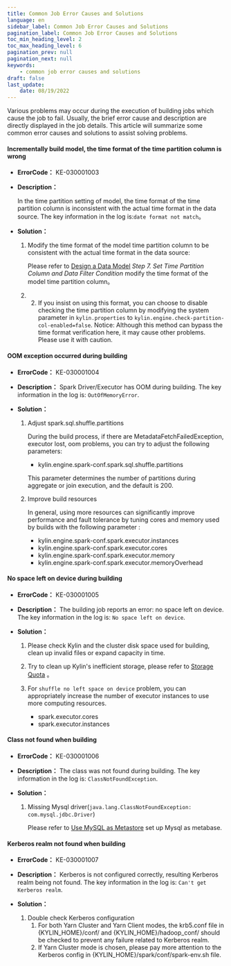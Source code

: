 ```yaml
---
title: Common Job Error Causes and Solutions
language: en
sidebar_label: Common Job Error Causes and Solutions
pagination_label: Common Job Error Causes and Solutions
toc_min_heading_level: 2
toc_max_heading_level: 6
pagination_prev: null
pagination_next: null
keywords:
    - common job error causes and solutions
draft: false
last_update:
    date: 08/19/2022
---
```



Various problems may occur during the execution of building jobs which cause the job to fail. Usually, the brief error cause and description are directly displayed in the job details. This article will summarize some common error causes and solutions to assist solving problems.

#### <span id="date_format_not_match">Incrementally build model, the time format of the time partition column is wrong</span>

- **ErrorCode：** KE-030001003
- **Description：**

  In the time partition setting of model, the time format of the time partition column is inconsistent with the actual time format in the data source. The key information in the log is:`date format not match`。

- **Solution：**

    1. Modify the time format of the model time partition column to be consistent with the actual time format in the data source:

       Please refer to [Design a Data Model](../modeling/model_design/data_modeling.md#design) *Step 7. Set Time Partition Column and Data Filter Condition* modify the time format of the model time partition column。

    2. 2. If you insist on using this format, you can choose to disable checking the time partition column by modifying the system parameter in `kylin.properties` to `kylin.engine.check-partition-col-enabled=false`.
       Notice: Although this method can bypass the time format verification here, it may cause other problems. Please use it with caution.

#### <span id="oom">OOM exception occurred during building</span>

- **ErrorCode：** KE-030001004
- **Description：** Spark Driver/Executor has OOM during building. The key information in the log is: `OutOfMemoryError`.
- **Solution：**

    1. Adjust spark.sql.shuffle.partitions

        During the build process, if there are MetadataFetchFailedException, executor lost, oom problems, you can try to adjust the following parameters:
        - kylin.engine.spark-conf.spark.sql.shuffle.partitions

       This parameter determines the number of partitions during aggregate or join execution, and the default is 200.

    2. Improve build resources

       In general, using more resources can significantly improve performance and fault tolerance by tuning cores and memory used by builds with the following parameter :

        - kylin.engine.spark-conf.spark.executor.instances
        - kylin.engine.spark-conf.spark.executor.cores
        - kylin.engine.spark-conf.spark.executor.memory
        - kylin.engine.spark-conf.spark.executor.memoryOverhead

#### <span id="no_space_left_on_device">No space left on device during building</span>

- **ErrorCode：** KE-030001005
- **Description：** The building job reports an error: no space left on device. The key information in the log is: `No space left on device`.
- **Solution：**

    1. Please check Kylin and the cluster disk space used for building, clean up invalid files or expand capacity in time.
    2. Try to clean up Kylin's inefficient storage, please refer to [Storage Quota](../operations/project-operation/toolbar.md#storage_quota) 。
    3. For `shuffle no left space on device` problem, you can appropriately increase the number of executor instances to use more computing resources.

        - spark.executor.cores
        - spark.executor.instances

#### <span id="class_not_found">Class not found when building</span>

- **ErrorCode：** KE-030001006
- **Description：** The class was not found during building. The key information in the log is: `ClassNotFoundException`.
- **Solution：**

    1. Missing Mysql driver(`java.lang.ClassNotFoundException: com.mysql.jdbc.Driver`)

       Please refer to [Use MySQL as Metastore](../deployment/on-premises/rdbms_metastore/mysql/mysql_metastore.md) set up Mysql as metabase.

#### <span id="kerberos_realm_not_found">Kerberos realm not found when building</span>

- **ErrorCode：** KE-030001007
- **Description：** Kerberos is not configured correctly, resulting Kerberos realm being not found. The key information in the log is: `Can't get Kerberos realm`.
- **Solution：**

    1. Double check Kerberos configuration
       1. For both Yarn Cluster and Yarn Client modes, the krb5.conf file in {KYLIN_HOME}/conf/ and {KYLIN_HOME}/hadoop_conf/ should be checked to prevent any failure related to Kerberos realm.
       2. If Yarn Cluster mode is chosen, please pay more attention to the Kerberos config in {KYLIN_HOME}/spark/conf/spark-env.sh file.
